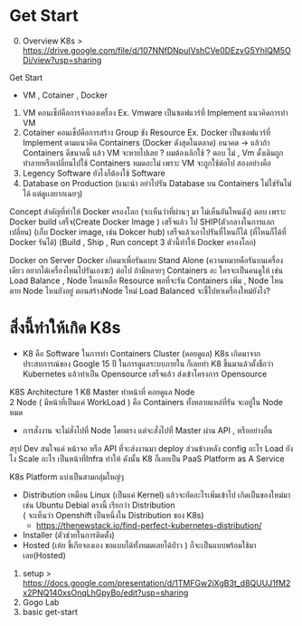 # Get Start
0. Overview K8s > https://drive.google.com/file/d/107NNfDNpuIVshCVe0DEzvG5YhIQM5ODi/view?usp=sharing

Get Start 
- VM , Cotainer , Docker 
1. VM คอนเช็ปคือการจำลองเครื่อง   Ex. Vmware เป็นซอฟแวร์ที่ Implement แนวคิดการทำ VM 
2. Cotainer  คอนเช็ปคือการสร้าง Group ขัง Resource   Ex. Docker เป็นซอฟแวร์ที่ Implement ตามแนวคิด Containers (Docker ดังสุดในตลาด)
อนาคต -> แล้วถ้า Containers ดีขนาดนี้ แล้ว VM จะหายไปเลย ? ผมต้องเลิกใช้ ?
ตอบ ไม่  , Vm ดั้งเดิมถูกทำลายหรือเปลี่ยนไปใช้ Containers หมดอะไม่ เพราะ VM จะถูกใช้ต่อไป สองอย่างคือ 
1. Legency Software ยังไงก็ต้องใช้ Software 
2. Database on  Production  (แนะนำ อย่าไปรัน Database บน Containers ไม่ใช่รันไม่ได้ แต่ดูเเลยากเฉยๆ)

Concept สำคัญที่ทำให้ Docker ครองโลก (จะเห็นว่าที่ผ่านๆ มา ไม่เห็นอันไหนดัง)
ตอบ เพราะ Docker build เสร็จ(Create Docker Image ) เสร็จแล้ว ไป SHIP(ตัวกลางในการแลกเปลี่ยน) (เก็บ Docker image, เช่น Dokcer hub)  เสร็จแล้วเอาไปรันที่ไหนก็ได้ 
(ที่ไหนก็ได้ที่ Docker รันได้)
 (Build , Ship , Run concept 3 ตัวนี้ทำให้ Docker ครองโลก)

Docker on Server 
Docker เกิดมาเพื่อรันแบบ Stand Alone
(ความหมายคือรันบนเครื่องเดียว อยากได้เครื่องไหนไปรันเองซะ)
ต่อไป ถ้ามีหลายๆ Containers ละ ใครจะเป็นคนดูให้ 
เช่น Load Balance , Node ไหนเหลือ Resource พอที่จะรัน Containers เพิ่ม , Node ไหนตาย Node ไหนยังอยู่  ตอนสร้างNode ใหม่  Load Balanced จะชี้ไปหาเครื่องใหม่ยังไง? 



# สิ่งนี้ทำให้เกิด  K8s
- K8  คือ Software ในการทำ Containers Cluster (คอยดูแล)
K8s เกิดมาจากประสบการณ์ของ Google 15 ปี ในการดูแลระบบภายใน ก็เลยทำ K8 ขึ้นมาแล้วตั้งชือว่า  Kubernetes แล้วทำเป็น Opensource เสร็จแล้ว ส่งเข้าโครงการ Opensource 

K8S Architecture 
1 K8 Master  ทำหน้าที่ คอยดูแล Node  
2 Node ( มีหน้าที่เป็นแค่ WorkLoad ) คือ Containers ทั้งหลายแหล่ที่รัน จะอยู่ใน Node หมด

- การสั่งงาน จะไม่สั่งไปที่ Node โดยตรง แต่จะสั่งไปที่ Master ผ่าน API , หรืออย่างอื่น

สรุป  Dev สนใจแค่ หน้าจอ หรือ API ที่จะส่งงานมา deploy ส่วนข้างหลัง  config อะไร Load ยังไง Scale อะไร เป็นหน้าที่Infra ทำให้  ดังนั้น  K8 ก็เลยเป็น PaaS Platform as A Service


K8s Platform แบ่งเป็นสามกลุ่มใหญ่ๆ 
 - Distribution  เหมือน Linux (เป็นแค่ Kernel) แล้วจะยัดอะไรเพิ่มเข้าไป เกิดเป็นของใหม่มาเช่น Ubuntu Debial ตรงนี้ เรียกว่า Distribution  
   ( จะเห็นว่า Openshift เป็นหนึ่งใน Distribution   ของ K8s)
   - https://thenewstack.io/find-perfect-kubernetes-distribution/
- Installer (ตัวช่วยในการติดตั้ง)
- Hosted  (เห้ย ขี้เกียจลงเอง ขอแบบได้ทั้งหมดเลยได้ป่าว ) ก็จะเป็นแบบพร้อมใช้มาเลย(Hosted) 

1. setup > https://docs.google.com/presentation/d/1TMFGw2jXgB3t_d8QUUJ1fM2x2PNQ140xsOnqLhGpyBo/edit?usp=sharing
2. Gogo Lab
3. basic get-start

